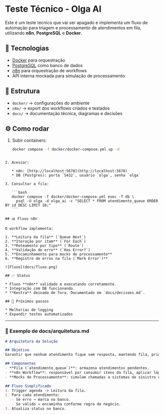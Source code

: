 # Teste Técnico - Olga AI

Este é um teste tecnico que vai ser apagado e implementa um fluxo de automação para triagem e processamento de atendimentos em fila, utilizando **n8n**, **PostgreSQL** e **Docker**.

## 🚀 Tecnologias
- [Docker](https://www.docker.com/) para orquestração
- [PostgreSQL](https://www.postgresql.org/) como banco de dados
- [n8n](https://n8n.io/) para orquestração de workflows
- API interna mockada para simulação de processamento

## 📂 Estrutura
- `docker/` → configurações do ambiente
- `n8n/` → export dos workflows criados e testados
- `docs/` → documentação técnica, diagramas e decisões

## ⚙️ Como rodar
1. Subir containers:
   ```bash
   docker compose -f docker/docker-compose.yml up -d
````

2. Acessar:

   * n8n: [http://localhost:5678](http://localhost:5678)
   * DB (Postgres): porta `5432`, usuário `olga`, senha `olga`

3. Consultar a fila:

   ```bash
   docker compose -f docker/docker-compose.yml exec -T db \
     psql -U olga -d olga_ai -c "SELECT * FROM atendimento_queue ORDER BY id DESC LIMIT 10;"
   ```

## 📊 Fluxo n8n

O workflow implementa:

1. **Leitura da fila** (`Queue Next`)
2. **Iteração por item** (`For Each`)
3. **Roteamento por tipo** (`Route`)
4. **Validação de erro** (`Has Error?`)
5. **Encaminhamento para mocks de processamento**
6. **Registro de erros na fila (`Mark Error`)**

![Fluxo](docs/fluxo.png)

## ✅ Status

* Fluxo **n8n** validado e executando corretamente.
* Integração com DB funcionando.
* **Kestra** deixado de fora. Documentado em `docs/decisoes.md`.

## 📌 Próximos passos

* Melhorias de logging
* Expandir testes automatizados

````

---

### 📝 Exemplo de **docs/arquitetura.md**

```markdown
# Arquitetura da Solução

## Objetivo
Garantir que nenhum atendimento fique sem resposta, mantendo fila, priorização e roteamento adequado.

## Componentes
- **Fila (`atendimento_queue`)**: armazena atendimentos pendentes.
- **n8n Workflow**: responsável por consumir itens da fila, aplicar lógica de negócios e chamar mocks de serviços externos.
- **Mocks de Processamento**: simulam chamadas a sistemas de sinistro e outros fluxos.

## Fluxo Simplificado
1. Trigger agenda -> Leitura da fila.
2. Para cada atendimento:
   - Se erro → marca no banco.
   - Se válido → encaminha conforme regra de negócio.
3. Atualiza status no banco.
